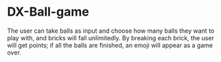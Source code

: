 # DX-Ball-game
The user can take balls as input and choose how many balls they want to play with, and bricks will fall unlimitedly. By breaking each brick, the user will get points; if all the balls are finished, an emoji will appear as a game over.
